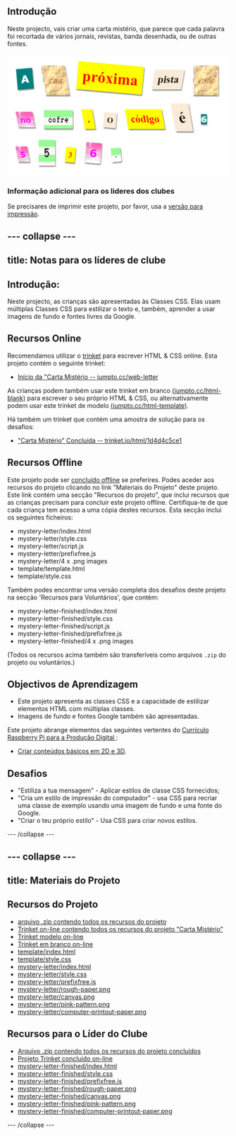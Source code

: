 ## Introdução

Neste projecto, vais criar uma carta mistério, que parece que cada palavra foi recortada de vários jornais, revistas, banda desenhada, ou de outras fontes.

![captura de ecrã](images/letter-final.png)

### Informação adicional para os lideres dos clubes

Se precisares de imprimir este projeto, por favor, usa a [versão para impressão](https://projects.raspberrypi.org/en/projects/mystery-letter/print).

## \--- collapse \---

## title: Notas para os líderes de clube

## Introdução:

Neste projecto, as crianças são apresentadas às Classes CSS. Elas usam múltiplas Classes CSS para estilizar o texto e, também, aprender a usar imagens de fundo e fontes livres da Google.

## Recursos Online

Recomendamos utilizar o [trinket](https://trinket.io/) para escrever HTML & CSS online. Esta projeto contém o seguinte trinket:

* [Início da "Carta Mistério -- jumpto.cc/web-letter](http://jumpto.cc/web-letter)

As crianças podem também usar este trinket em branco [(jumpto.cc/html-blank)](http://jumpto.cc/html-blank) para escrever o seu próprio HTML & CSS, ou alternativamente podem usar este trinket de modelo [(jumpto.cc/html-template)](http://jumpto.cc/html-template).

Há também um trinket que contém uma amostra de solução para os desafios:

* ["Carta Mistério" Concluída -- trinket.io/html/1d4d4c5ce1](https://trinket.io/html/1d4d4c5ce1)

## Recursos Offline

Este projeto pode ser [concluído offline](https://www.codeclubprojects.org/en-GB/resources/webdev-working-offline/) se preferires. Podes aceder aos recursos do projeto clicando no link "Materiais do Projeto" deste projeto. Este link contém uma secção "Recursos do projeto", que inclui recursos que as crianças precisam para concluir este projeto offline. Certifiqua-te de que cada criança tem acesso a uma cópia destes recursos. Esta secção inclui os seguintes ficheiros:

* mystery-letter/index.html
* mystery-letter/style.css
* mystery-letter/script.js
* mystery-letter/prefixfree.js
* mystery-letter/4 x .png images
* template/template.html
* template/style.css

Também podes encontrar uma versão completa dos desafios deste projeto na secção 'Recursos para Voluntários', que contém:

* mystery-letter-finished/index.html
* mystery-letter-finished/style.css
* mystery-letter-finished/script.js
* mystery-letter-finished/prefixfree.js
* mystery-letter-finished/4 x .png images

(Todos os recursos acima também são transferíveis como arquivos `.zip` do projeto ou voluntários.)

## Objectivos de Aprendizagem

* Este projeto apresenta as classes CSS e a capacidade de estilizar elementos HTML com múltiplas classes.
* Imagens de fundo e fontes Google também são apresentadas. 

Este projeto abrange elementos das seguintes vertentes do [ Currículo Raspberry Pi para a Produção Digital ](http://rpf.io/curriculum):

* [Criar conteúdos básicos em 2D e 3D](https://www.raspberrypi.org/curriculum/design/creator).

## Desafios

* "Estiliza a tua mensagem" - Aplicar estilos de classe CSS fornecidos;
* "Cria um estilo de impressão do computador" - usa CSS para recriar uma classe de exemplo usando uma imagem de fundo e uma fonte do Google. 
* "Criar o teu próprio estilo" - Usa CSS para criar novos estilos.

\--- /collapse \---

## \--- collapse \---

## title: Materiais do Projeto

## Recursos do Projeto

* [arquivo .zip contendo todos os recursos do projeto](resources/letter-project-resources.zip)
* [Trinket on-line contendo todos os recursos do projeto "Carta Mistério"](http://jumpto.cc/web-letter)
* [Trinket modelo on-line](http://jumpto.cc/trinket-template)
* [Trinket em branco on-line](http://jumpto.cc/trinket-blank)
* [template/index.html](resources/template-index.html)
* [template/style.css](resources/template-style.css)
* [mystery-letter/index.html](resources/mystery-letter-index.html)
* [mystery-letter/style.css](resources/mystery-letter-style.css)
* [mystery-letter/prefixfree.js](resources/mystery-letter-prefixfree.js)
* [mystery-letter/rough-paper.png](resources/mystery-letter-rough-paper.png)
* [mystery-letter/canvas.png](resources/mystery-letter-canvas.png)
* [mystery-letter/pink-pattern.png](resources/mystery-letter-pink-pattern.png)
* [mystery-letter/computer-printout-paper.png](resources/mystery-letter-computer-printout-paper.png)

## Recursos para o Líder do Clube

* [Arquivo .zip contendo todos os recursos do projeto concluídos](resources/letter-volunteer-resources.zip)
* [Projeto Trinket concluido on-line](https://trinket.io/html/1d4d4c5ce1)
* [mystery-letter-finished/index.html](resources/mystery-letter-finished-index.html)
* [mystery-letter-finished/style.css](resources/mystery-letter-finished-style.css)
* [mystery-letter-finished/prefixfree.js](resources/mystery-letter-finished-prefixfree.js)
* [mystery-letter-finished/rough-paper.png](resources/mystery-letter-finished-rough-paper.png)
* [mystery-letter-finished/canvas.png](resources/mystery-letter-finished-canvas.png)
* [mystery-letter-finished/pink-pattern.png](resources/mystery-letter-finished-pink-pattern.png)
* [mystery-letter-finished/computer-printout-paper.png](resources/mystery-letter-finished-computer-printout-paper.png)

\--- /collapse \---